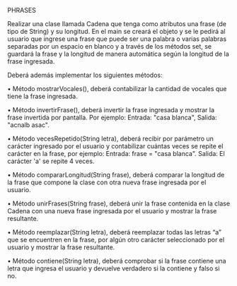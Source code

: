 PHRASES

Realizar una clase llamada Cadena que tenga como atributos una frase (de tipo de String) y su longitud. 
En el main se creará el objeto y se le pedirá al usuario que ingrese una frase 
que puede ser una palabra o varias palabras separadas por un espacio en blanco 
y a través de los métodos set, se guardará la frase y la longitud de manera
automática según la longitud de la frase ingresada. 

Deberá además implementar los siguientes métodos:

• Método mostrarVocales(), deberá contabilizar la cantidad de vocales que tiene la frase ingresada.

• Método invertirFrase(), deberá invertir la frase ingresada y mostrar la frase invertida por pantalla. 
Por ejemplo: Entrada: "casa blanca", Salida: "acnalb asac".

• Método vecesRepetido(String letra), deberá recibir por parámetro un carácter
ingresado por el usuario y contabilizar cuántas veces se repite el carácter en la frase, por ejemplo:
Entrada: frase = "casa blanca". Salida: El carácter 'a' se repite 4 veces.

• Método compararLongitud(String frase), deberá comparar la longitud de la frase
que compone la clase con otra nueva frase ingresada por el usuario.

• Método unirFrases(String frase), deberá unir la frase contenida en la clase Cadena
con una nueva frase ingresada por el usuario y mostrar la frase resultante.

• Método reemplazar(String letra), deberá reemplazar todas las letras “a” que se
encuentren en la frase, por algún otro carácter seleccionado por el usuario y
mostrar la frase resultante.

• Método contiene(String letra), deberá comprobar si la frase contiene una letra que
ingresa el usuario y devuelve verdadero si la contiene y falso si no.
